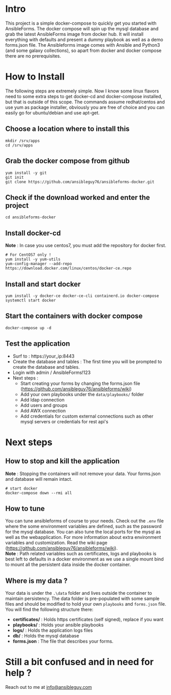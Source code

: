 # Intro
This project is a simple docker-compose to quickly get you started with AnsibleForms.
The docker compose will spin up the mysql database and grab the latest AnsibleForms image from docker hub.
It will install everything with defaults and present a dummy playbook as well as a demo forms.json file.
The Ansibleforms image comes with Ansible and Python3 (and some galaxy collections), so apart from docker and docker compose there are no prerequisites.

# How to Install
The following steps are extremely simple.  Now I know some linux flavors need to some extra steps to get docker-cd and docker-compose installed, but that is outside of this scope.  The commands assume redhat/centos and use yum as package installer, obviously you are free of choice and you can easily go for ubuntu/debian and use apt-get.
## Choose a location where to install this
```
mkdir /srv/apps
cd /srv/apps
```
## Grab the docker compose from github
```
yum install -y git
‌‌git init
git clone https://github.com/ansibleguy76/ansibleforms-docker.git
```
## Check if the download worked and enter the project
```
cd ansibleforms-docker
```
## Install docker-cd
**Note** : In case you use centos7, you must add the repository for docker first.
```
# For CentOS7 only !
yum install -y yum-utils
yum-config-manager --add-repo https://download.docker.com/linux/centos/docker-ce.repo
```
## Install and start docker
```
yum install -y docker-ce docker-ce-cli containerd.io docker-compose
systemctl start docker
```
## Start the containers with docker compose
```
docker-compose up -d
```
## Test the application
- Surf to : https://your_ip:8443
- Create the database and tables : The first time you will be prompted to create the database and tables.
- Login with admin / AnsibleForms!123
- Next steps :
  - Start creating your forms by changing the forms.json file (https://github.com/ansibleguy76/ansibleforms/wiki)
  - Add your own playbooks under the `data/playbooks/` folder
  - Add ldap connection
  - Add users and groups
  - Add AWX connection
  - Add credentials for custom external connections such as other mysql servers or credentials for rest api's
# Next steps
## How to stop and kill the application
**Note** : Stopping the containers will not remove your data.  Your forms.json and database will remain intact.
```
# start docker
docker-compose down --rmi all
```
## How to tune
You can tune ansibleforms of course to your needs.  Check out the `.env` file where the some environment variables are defined, such as the password for the mysql database.  You can also tune the local ports for the mysql as well as the webapplication.  For more information about extra environment variables and customization.  Read the wiki page (https://github.com/ansibleguy76/ansibleforms/wiki).  
**Note** : Path related variables such as certificates, logs and playbooks is best left to defaults in a docker environment as we use a single mount bind to mount all the persistent data inside the docker container.
## Where is my data ?
Your data is under the `.\data` folder and lives outside the container to maintain persistency.  The data folder is pre-populated with some sample files and should be modified to hold your own `playbooks` and `forms.json` file.
You will find the following structure there:
- **certificates/** : Holds https certificates (self signed), replace if you want
- **playbooks/** : Holds your ansible playbooks
- **logs/** : Holds the application logs files
- **db/** : Holds the mysql database
- **forms.json** : The file that describes your forms.
# Still a bit confused and in need for help ?
Reach out to me at info@ansibleguy.com
